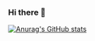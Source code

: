 ### Hi there 👋
[![Anurag's GitHub stats](https://github-readme-stats.vercel.app/api?username=NY1024)](https://github.com/anuraghazra/github-readme-stats)

<!--
**NY1024/NY1024** is a ✨ _special_ ✨ repository because its `README.md` (this file) appears on your GitHub profile.

Here are some ideas to get you started:

- 🔭 I’m currently studying on University of Chinese Acedemy of Sciences.
- 🌱 I’m currently learning Trustworthy AI,including adversarial attack,backdoor attack,data privacy and so on.

